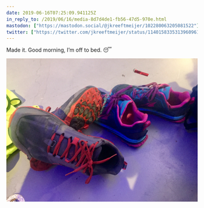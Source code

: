```yaml
---
date: 2019-06-16T07:25:09.941125Z
in_reply_to: /2019/06/16/media-8d7d4de1-fb56-47d5-970e.html
mastodon: ["https://mastodon.social/@jkreeftmeijer/102280063205081522"]
twitter: ["https://twitter.com/jkreeftmeijer/status/1140158335313960961"]
---
```

Made it. Good morning, I’m off to bed. 😴 

![](/media/AB1CD75C-9145-48D5-8EF3-1638C0DFCDC0.jpeg)
